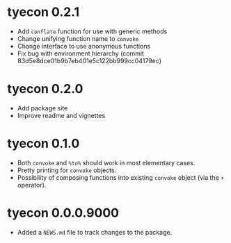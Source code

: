 # tyecon 0.2.1

* Add `conflate` function for use with generic methods
* Change unifying function name to `convoke`
* Change interface to use anonymous functions
* Fix bug with environment hierarchy (commit 83d5e8dce01b9b7eb401e5c122bb999cc04179ec)

# tyecon 0.2.0

* Add package site
* Improve readme and vignettes

# tyecon 0.1.0

* Both `convoke` and `%to%` should work in most elementary cases.
* Pretty printing for `convoke` objects.
* Possibility of composing functions into existing `convoke` object (via the `+` operator).

# tyecon 0.0.0.9000

* Added a `NEWS.md` file to track changes to the package.
